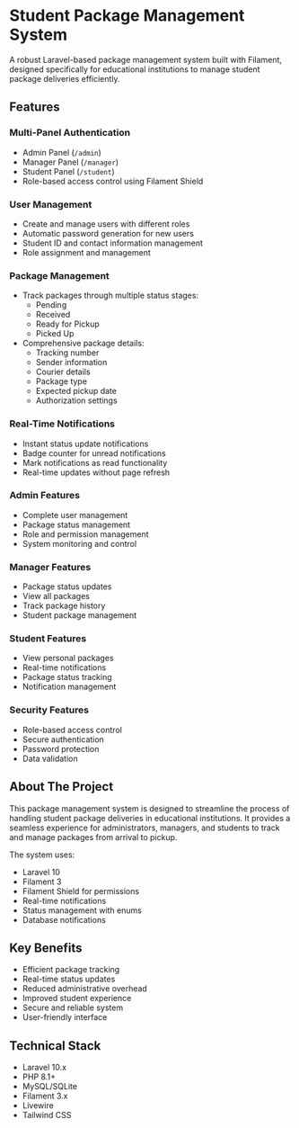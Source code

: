 # Student Package Management System

A robust Laravel-based package management system built with Filament, designed specifically for educational institutions to manage student package deliveries efficiently.

## Features

### Multi-Panel Authentication
- Admin Panel (`/admin`)
- Manager Panel (`/manager`)
- Student Panel (`/student`)
- Role-based access control using Filament Shield

### User Management
- Create and manage users with different roles
- Automatic password generation for new users
- Student ID and contact information management
- Role assignment and management

### Package Management
- Track packages through multiple status stages:
  - Pending
  - Received
  - Ready for Pickup
  - Picked Up
- Comprehensive package details:
  - Tracking number
  - Sender information
  - Courier details
  - Package type
  - Expected pickup date
  - Authorization settings

### Real-Time Notifications
- Instant status update notifications
- Badge counter for unread notifications
- Mark notifications as read functionality
- Real-time updates without page refresh

### Admin Features
- Complete user management
- Package status management
- Role and permission management
- System monitoring and control

### Manager Features
- Package status updates
- View all packages
- Track package history
- Student package management

### Student Features
- View personal packages
- Real-time notifications
- Package status tracking
- Notification management

### Security Features
- Role-based access control
- Secure authentication
- Password protection
- Data validation

## About The Project

This package management system is designed to streamline the process of handling student package deliveries in educational institutions. It provides a seamless experience for administrators, managers, and students to track and manage packages from arrival to pickup.

The system uses:
- Laravel 10
- Filament 3
- Filament Shield for permissions
- Real-time notifications
- Status management with enums
- Database notifications

## Key Benefits
- Efficient package tracking
- Real-time status updates
- Reduced administrative overhead
- Improved student experience
- Secure and reliable system
- User-friendly interface

## Technical Stack
- Laravel 10.x
- PHP 8.1+
- MySQL/SQLite
- Filament 3.x
- Livewire
- Tailwind CSS
